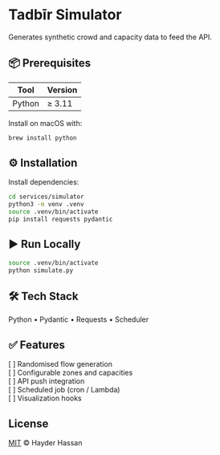 # Tadbīr Simulator

Generates synthetic crowd and capacity data to feed the API.

## 📦 Prerequisites

| Tool | Version |
|------|----------|
| Python | ≥ 3.11 |

Install on macOS with:

```bash
brew install python
```

## ⚙️ Installation

Install dependencies:

```bash
cd services/simulator 
python3 -m venv .venv 
source .venv/bin/activate 
pip install requests pydantic
```

## ▶️ Run Locally

```bash
source .venv/bin/activate 
python simulate.py
```

## 🛠 Tech Stack

Python • Pydantic • Requests • Scheduler

## ✅ Features

[ ] Randomised flow generation \
[ ] Configurable zones and capacities \
[ ] API push integration \
[ ] Scheduled job (cron / Lambda) \
[ ] Visualization hooks

## License

[MIT](https://choosealicense.com/licenses/mit/) © Hayder Hassan
